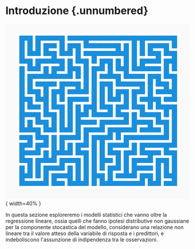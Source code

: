 # Introduzione {.unnumbered}

![](../../figures/art_6.png){ width=40% }

In questa sezione esploreremo i modelli statistici che vanno oltre la regressione lineare, ossia quelli che fanno ipotesi distributive non gaussiane per la componente stocastica del modello, considerano una relazione non lineare tra il valore atteso della variabile di risposta e i predittori, e indeboliscono l'assunzione di indipendenza tra le osservazioni.
